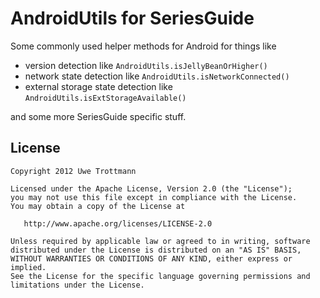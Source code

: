 
AndroidUtils for SeriesGuide
========================

Some commonly used helper methods for Android for things like

* version detection like ```AndroidUtils.isJellyBeanOrHigher()```
* network state detection like ```AndroidUtils.isNetworkConnected()```
* external storage state detection like ```AndroidUtils.isExtStorageAvailable()```

and some more SeriesGuide specific stuff.

License
-------

    Copyright 2012 Uwe Trottmann

    Licensed under the Apache License, Version 2.0 (the "License");
    you may not use this file except in compliance with the License.
    You may obtain a copy of the License at

       http://www.apache.org/licenses/LICENSE-2.0

    Unless required by applicable law or agreed to in writing, software
    distributed under the License is distributed on an "AS IS" BASIS,
    WITHOUT WARRANTIES OR CONDITIONS OF ANY KIND, either express or implied.
    See the License for the specific language governing permissions and
    limitations under the License.